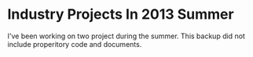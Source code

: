 Industry Projects In 2013 Summer
===

I've been working on two project during the summer. This backup did not include properitory code and documents.
